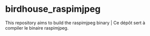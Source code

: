 # birdhouse_raspimjpeg
This repository aims to build the raspimjpeg binary | Ce dépôt sert à compiler le binaire raspimjpeg.
